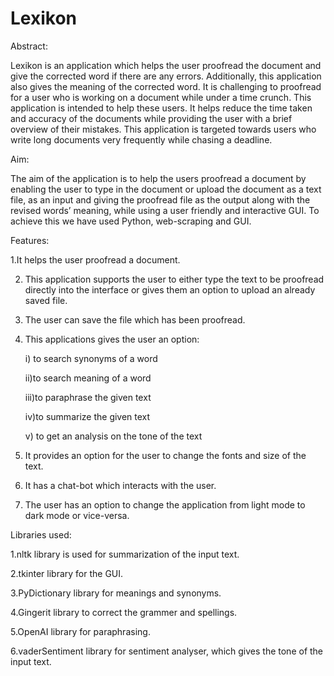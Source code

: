 # Lexikon

Abstract:

Lexikon is an application which helps the user proofread the document and give the corrected word if there are any errors. Additionally, this application also gives the meaning of the corrected word.
It is challenging to proofread for a user who is working on a document while under a time crunch. This application is intended to help these users. It helps reduce the time taken and accuracy of the documents while providing the user with a brief overview of their mistakes.
This application is targeted towards users who write long documents very frequently while chasing a deadline.

Aim:

The aim of the application is to help the users proofread a document by enabling the user to type in the document or upload the document as a text file, as an input and giving the proofread file as the output along with the revised words’ meaning, while using a user friendly and interactive  GUI.
To achieve this we have used Python, web-scraping and GUI.

Features:

1.It helps the user proofread a document.

2. This application supports the user to either type the text to be proofread directly into the interface or gives them an option to upload an already saved file.
   
3. The user can save the file which has been proofread.

4. This applications gives the user an option:

   i) to search synonyms of a word

   ii)to search meaning of a word

   iii)to paraphrase the given text

   iv)to summarize the given text

   v) to get an analysis on the tone of the text

6. It provides an option for the user to change the fonts and size of the text.

7. It has a chat-bot which interacts with the user.

8. The user has an option to change the application from light mode to dark mode or vice-versa.


Libraries used:

1.nltk library is used for summarization of the input text.

2.tkinter library for the GUI.

3.PyDictionary library for meanings and synonyms.

4.Gingerit library to correct the grammer and spellings.

5.OpenAI library for paraphrasing.

6.vaderSentiment library for sentiment analyser, which gives the tone of the input text.





